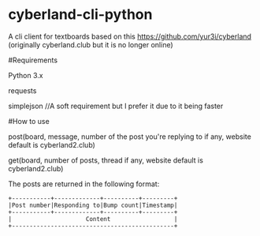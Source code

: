 # cyberland-cli-python
A cli client for textboards based on this https://github.com/yur3i/cyberland (originally cyberland.club but it is no longer online)

#Requirements

Python 3.x

requests

simplejson //A soft requirement but I prefer it due to it being faster

#How to use

post(board, message, number of the post you're replying to if any, website default is cyberland2.club)

get(board, number of posts, thread if any, website default is cyberland2.club)

The posts are returned in the following format:
```
+-----------+-------------+----------+---------+
|Post number|Responding to|Bump count|Timestamp|
+-----------+-------------+----------+---------+
|                     Content                  |
+----------------------------------------------+
```
